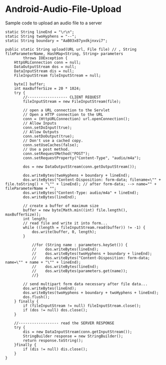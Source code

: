 # Android-Audio-File-Upload
Sample code to upload an audio file to a server


    static String lineEnd = "\r\n";
    static String twoHyphens = "--";
    static String boundary = "AaB03x87yxdkjnxvi7";

    public static String upload(URL url, File file) // , String fileParameterName, HashMap<String, String> parameters
            throws IOException {
        HttpURLConnection conn = null;
        DataOutputStream dos = null;
        DataInputStream dis = null;
        FileInputStream fileInputStream = null;

        byte[] buffer;
        int maxBufferSize = 20 * 1024;
        try {
            //------------------ CLIENT REQUEST
            fileInputStream = new FileInputStream(file);

            // open a URL connection to the Servlet
            // Open a HTTP connection to the URL
            conn = (HttpURLConnection) url.openConnection();
            // Allow Inputs
            conn.setDoInput(true);
            // Allow Outputs
            conn.setDoOutput(true);
            // Don't use a cached copy.
            conn.setUseCaches(false);
            // Use a post method.
            conn.setRequestMethod("POST");
            conn.setRequestProperty("Content-Type", "audio/m4a");

            dos = new DataOutputStream(conn.getOutputStream());

            dos.writeBytes(twoHyphens + boundary + lineEnd);
            dos.writeBytes("Content-Disposition: form-data; filename=\"" + file.toString() + "\"" + lineEnd); // after form-data; --> name="" + fileParameterName + "";
            dos.writeBytes("Content-Type: audio/m4a" + lineEnd);
            dos.writeBytes(lineEnd);

            // create a buffer of maximum size
            buffer = new byte[Math.min((int) file.length(), maxBufferSize)];
            int length;
            // read file and write it into form...
            while ((length = fileInputStream.read(buffer)) != -1) {
                dos.write(buffer, 0, length);
            }

                //for (String name : parameters.keySet()) {
                //    dos.writeBytes(lineEnd);
                //    dos.writeBytes(twoHyphens + boundary + lineEnd);
                //    dos.writeBytes("Content-Disposition: form-data; name=\"" + name + "\"" + lineEnd);
                //    dos.writeBytes(lineEnd);
                //    dos.writeBytes(parameters.get(name));
                //}

            // send multipart form data necessary after file data...
            dos.writeBytes(lineEnd);
            dos.writeBytes(twoHyphens + boundary + twoHyphens + lineEnd);
            dos.flush();
        } finally {
            if (fileInputStream != null) fileInputStream.close();
            if (dos != null) dos.close();
        }

        //------------------ read the SERVER RESPONSE
        try {
            dis = new DataInputStream(conn.getInputStream());
            StringBuilder response = new StringBuilder();
            return response.toString();
        }finally {
            if (dis != null) dis.close();
        }
    }
